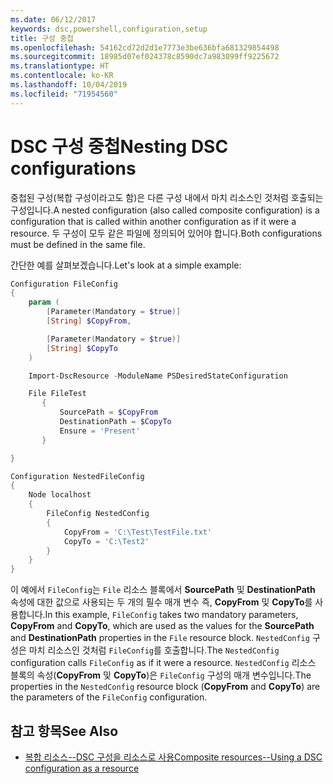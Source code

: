```yaml
---
ms.date: 06/12/2017
keywords: dsc,powershell,configuration,setup
title: 구성 중첩
ms.openlocfilehash: 54162cd72d2d1e7773e3be636bfa681329854498
ms.sourcegitcommit: 18985d07ef024378c8590dc7a983099ff9225672
ms.translationtype: HT
ms.contentlocale: ko-KR
ms.lasthandoff: 10/04/2019
ms.locfileid: "71954560"
---
```

# <a name="nesting-dsc-configurations"></a><span data-ttu-id="75c0e-103">DSC 구성 중첩</span><span class="sxs-lookup"><span data-stu-id="75c0e-103">Nesting DSC configurations</span></span>

<span data-ttu-id="75c0e-104">중첩된 구성(복합 구성이라고도 함)은 다른 구성 내에서 마치 리소스인 것처럼 호출되는 구성입니다.</span><span class="sxs-lookup"><span data-stu-id="75c0e-104">A nested configuration (also called composite configuration) is a configuration that is called within another configuration as if it were a resource.</span></span>
<span data-ttu-id="75c0e-105">두 구성이 모두 같은 파일에 정의되어 있어야 합니다.</span><span class="sxs-lookup"><span data-stu-id="75c0e-105">Both configurations must be defined in the same file.</span></span>

<span data-ttu-id="75c0e-106">간단한 예를 살펴보겠습니다.</span><span class="sxs-lookup"><span data-stu-id="75c0e-106">Let's look at a simple example:</span></span>

```powershell
Configuration FileConfig
{
    param (
        [Parameter(Mandatory = $true)]
        [String] $CopyFrom,

        [Parameter(Mandatory = $true)]
        [String] $CopyTo
    )

    Import-DscResource -ModuleName PSDesiredStateConfiguration

    File FileTest
       {
           SourcePath = $CopyFrom
           DestinationPath = $CopyTo
           Ensure = 'Present'
       }

}

Configuration NestedFileConfig
{
    Node localhost
    {
        FileConfig NestedConfig
        {
            CopyFrom = 'C:\Test\TestFile.txt'
            CopyTo = 'C:\Test2'
        }
    }
}
```

<span data-ttu-id="75c0e-107">이 예에서 `FileConfig`는 `File` 리소스 블록에서 **SourcePath** 및 **DestinationPath** 속성에 대한 값으로 사용되는 두 개의 필수 매개 변수 즉, **CopyFrom** 및 **CopyTo**를 사용합니다.</span><span class="sxs-lookup"><span data-stu-id="75c0e-107">In this example, `FileConfig` takes two mandatory parameters,  **CopyFrom** and **CopyTo**, which are used as the values for the **SourcePath** and **DestinationPath** properties in the `File` resource block.</span></span>
<span data-ttu-id="75c0e-108">`NestedConfig` 구성은 마치 리소스인 것처럼 `FileConfig`를 호출합니다.</span><span class="sxs-lookup"><span data-stu-id="75c0e-108">The `NestedConfig` configuration calls `FileConfig` as if it were a resource.</span></span>
<span data-ttu-id="75c0e-109">`NestedConfig` 리소스 블록의 속성(**CopyFrom** 및 **CopyTo**)은 `FileConfig` 구성의 매개 변수입니다.</span><span class="sxs-lookup"><span data-stu-id="75c0e-109">The properties in the `NestedConfig` resource block (**CopyFrom** and **CopyTo**) are the parameters of the `FileConfig` configuration.</span></span>

## <a name="see-also"></a><span data-ttu-id="75c0e-110">참고 항목</span><span class="sxs-lookup"><span data-stu-id="75c0e-110">See Also</span></span>

- [<span data-ttu-id="75c0e-111">복합 리소스--DSC 구성을 리소스로 사용</span><span class="sxs-lookup"><span data-stu-id="75c0e-111">Composite resources--Using a DSC configuration as a resource</span></span>](../resources/authoringResourceComposite.md)